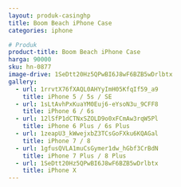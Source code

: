 ```yaml
---
layout: produk-casinghp
title: Boom Beach iPhone Case
categories: iphone

# Produk
product-title: Boom Beach iPhone Case
harga: 90000
sku: hn-0877
image-drive: 1SeDtt20Hz5QPwBI6J8wF6BZB5wDrlbtx
gallery:
  - url: 1rrvtX76fXAQL0AHYyImH05KfqIf59_a9
    title: iPhone 5 / 5s / SE
  - url: 1sLtAvhPxKuaYM0Euj6-eYsoN3u_9CFF8
    title: iPhone 6 / 6s
  - url: 12lSfP1dCTNxSZOLD9o0xFCmAw3rqW5Pl
    title: iPhone 6 Plus / 6s Plus
  - url: 1zeapU3_kWwejxbZ3TCsGoFXku6KQAGal
    title: iPhone 7 / 8
  - url: 1gfusQVLA1muCsGymer1dw_hGbf3CrBdN
    title: iPhone 7 Plus / 8 Plus
  - url: 1SeDtt20Hz5QPwBI6J8wF6BZB5wDrlbtx
    title: iPhone X
---
```

